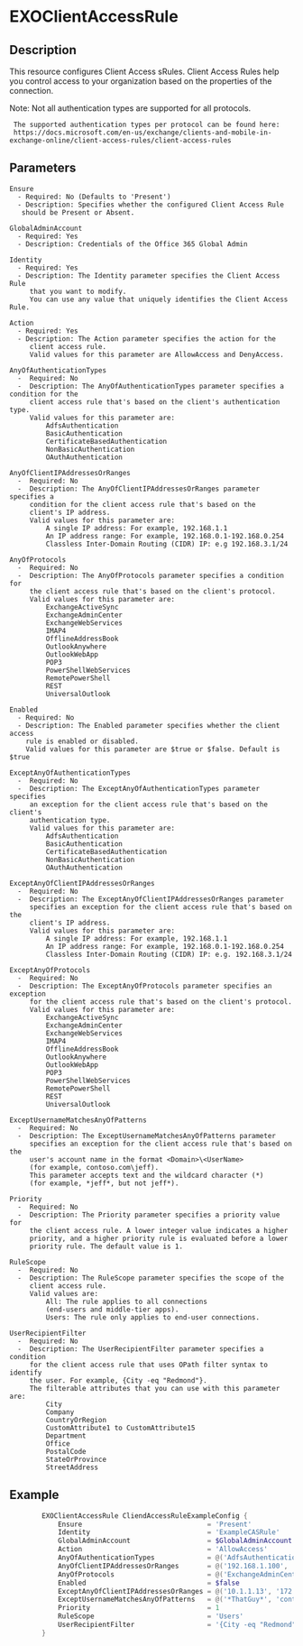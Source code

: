 # EXOClientAccessRule

## Description

This resource configures Client Access sRules.
Client Access Rules help you control access to your organization based
on the properties of the connection.

Note: Not all authentication types are supported for all protocols.

     The supported authentication types per protocol can be found here:
     https://docs.microsoft.com/en-us/exchange/clients-and-mobile-in-exchange-online/client-access-rules/client-access-rules

## Parameters

    Ensure
      - Required: No (Defaults to 'Present')
      - Description: Specifies whether the configured Client Access Rule
       should be Present or Absent.

    GlobalAdminAccount
      - Required: Yes
      - Description: Credentials of the Office 365 Global Admin

    Identity
      - Required: Yes
      - Description: The Identity parameter specifies the Client Access Rule
         that you want to modify.
         You can use any value that uniquely identifies the Client Access Rule.

    Action
      - Required: Yes
      - Description: The Action parameter specifies the action for the
         client access rule.
         Valid values for this parameter are AllowAccess and DenyAccess.

    AnyOfAuthenticationTypes
      -  Required: No
      -  Description: The AnyOfAuthenticationTypes parameter specifies a condition for the
         client access rule that's based on the client's authentication type.
         Valid values for this parameter are:
             AdfsAuthentication
             BasicAuthentication
             CertificateBasedAuthentication
             NonBasicAuthentication
             OAuthAuthentication

    AnyOfClientIPAddressesOrRanges
      -  Required: No
      -  Description: The AnyOfClientIPAddressesOrRanges parameter specifies a
         condition for the client access rule that's based on the
         client's IP address.
         Valid values for this parameter are:
             A single IP address: For example, 192.168.1.1
             An IP address range: For example, 192.168.0.1-192.168.0.254
             Classless Inter-Domain Routing (CIDR) IP: e.g 192.168.3.1/24

    AnyOfProtocols
      -  Required: No
      -  Description: The AnyOfProtocols parameter specifies a condition for
         the client access rule that's based on the client's protocol.
         Valid values for this parameter are:
             ExchangeActiveSync
             ExchangeAdminCenter
             ExchangeWebServices
             IMAP4
             OfflineAddressBook
             OutlookAnywhere
             OutlookWebApp
             POP3
             PowerShellWebServices
             RemotePowerShell
             REST
             UniversalOutlook

    Enabled
      - Required: No
      - Description: The Enabled parameter specifies whether the client access
        rule is enabled or disabled.
        Valid values for this parameter are $true or $false. Default is $true

    ExceptAnyOfAuthenticationTypes
      -  Required: No
      -  Description: The ExceptAnyOfAuthenticationTypes parameter specifies
         an exception for the client access rule that's based on the client's
         authentication type.
         Valid values for this parameter are:
             AdfsAuthentication
             BasicAuthentication
             CertificateBasedAuthentication
             NonBasicAuthentication
             OAuthAuthentication

    ExceptAnyOfClientIPAddressesOrRanges
      -  Required: No
      -  Description: The ExceptAnyOfClientIPAddressesOrRanges parameter
         specifies an exception for the client access rule that's based on the
         client's IP address.
         Valid values for this parameter are:
             A single IP address: For example, 192.168.1.1
             An IP address range: For example, 192.168.0.1-192.168.0.254
             Classless Inter-Domain Routing (CIDR) IP: e.g. 192.168.3.1/24

    ExceptAnyOfProtocols
      -  Required: No
      -  Description: The ExceptAnyOfProtocols parameter specifies an exception
         for the client access rule that's based on the client's protocol.
         Valid values for this parameter are:
             ExchangeActiveSync
             ExchangeAdminCenter
             ExchangeWebServices
             IMAP4
             OfflineAddressBook
             OutlookAnywhere
             OutlookWebApp
             POP3
             PowerShellWebServices
             RemotePowerShell
             REST
             UniversalOutlook

    ExceptUsernameMatchesAnyOfPatterns
      -  Required: No
      -  Description: The ExceptUsernameMatchesAnyOfPatterns parameter
         specifies an exception for the client access rule that's based on the
         user's account name in the format <Domain>\<UserName>
         (for example, contoso.com\jeff).
         This parameter accepts text and the wildcard character (*)
         (for example, *jeff*, but not jeff*).

    Priority
      -  Required: No
      -  Description: The Priority parameter specifies a priority value for
         the client access rule. A lower integer value indicates a higher
         priority, and a higher priority rule is evaluated before a lower
         priority rule. The default value is 1.

    RuleScope
      -  Required: No
      -  Description: The RuleScope parameter specifies the scope of the
         client access rule.
         Valid values are:
             All: The rule applies to all connections
             (end-users and middle-tier apps).
             Users: The rule only applies to end-user connections.

    UserRecipientFilter
      -  Required: No
      -  Description: The UserRecipientFilter parameter specifies a condition
         for the client access rule that uses OPath filter syntax to identify
         the user. For example, {City -eq "Redmond"}.
         The filterable attributes that you can use with this parameter are:
             City
             Company
             CountryOrRegion
             CustomAttribute1 to CustomAttribute15
             Department
             Office
             PostalCode
             StateOrProvince
             StreetAddress

## Example

```PowerShell
        EXOClientAccessRule CliendAccessRuleExampleConfig {
            Ensure                               = 'Present'
            Identity                             = 'ExampleCASRule'
            GlobalAdminAccount                   = $GlobalAdminAccount
            Action                               = 'AllowAccess'
            AnyOfAuthenticationTypes             = @('AdfsAuthentication', 'BasicAuthentication')
            AnyOfClientIPAddressesOrRanges       = @('192.168.1.100', '10.1.1.0/24', '172.16.5.1-172.16.5.150')
            AnyOfProtocols                       = @('ExchangeAdminCenter', 'OutlookWebApp')
            Enabled                              = $false
            ExceptAnyOfClientIPAddressesOrRanges = @('10.1.1.13', '172.16.5.2')
            ExceptUsernameMatchesAnyOfPatterns   = @('*ThatGuy*', 'contoso\JohnDoe')
            Priority                             = 1
            RuleScope                            = 'Users'
            UserRecipientFilter                  = '{City -eq "Redmond"}'
        }
```

